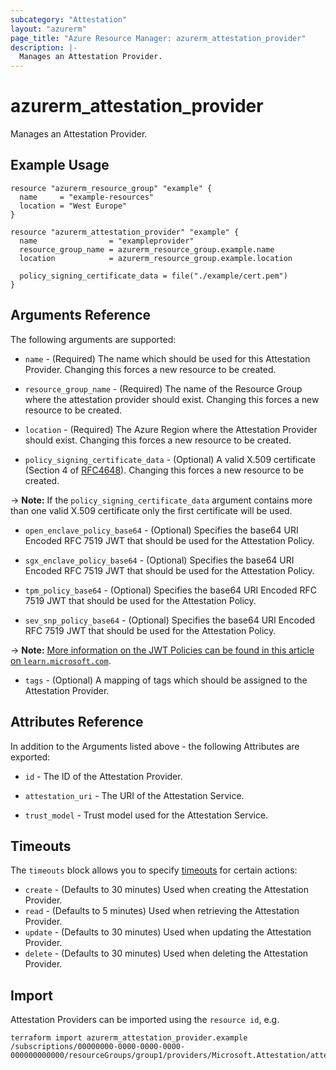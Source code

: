 ```yaml
---
subcategory: "Attestation"
layout: "azurerm"
page_title: "Azure Resource Manager: azurerm_attestation_provider"
description: |-
  Manages an Attestation Provider.
---
```


# azurerm_attestation_provider

Manages an Attestation Provider.

## Example Usage

```hcl
resource "azurerm_resource_group" "example" {
  name     = "example-resources"
  location = "West Europe"
}

resource "azurerm_attestation_provider" "example" {
  name                = "exampleprovider"
  resource_group_name = azurerm_resource_group.example.name
  location            = azurerm_resource_group.example.location

  policy_signing_certificate_data = file("./example/cert.pem")
}
```

## Arguments Reference

The following arguments are supported:

* `name` - (Required) The name which should be used for this Attestation Provider. Changing this forces a new resource to be created.

* `resource_group_name` - (Required) The name of the Resource Group where the attestation provider should exist. Changing this forces a new resource to be created.

* `location` - (Required) The Azure Region where the Attestation Provider should exist. Changing this forces a new resource to be created.

* `policy_signing_certificate_data` - (Optional) A valid X.509 certificate (Section 4 of [RFC4648](https://tools.ietf.org/html/rfc4648)). Changing this forces a new resource to be created.

-> **Note:** If the `policy_signing_certificate_data` argument contains more than one valid X.509 certificate only the first certificate will be used.

* `open_enclave_policy_base64` - (Optional) Specifies the base64 URI Encoded RFC 7519 JWT that should be used for the Attestation Policy.

* `sgx_enclave_policy_base64` - (Optional) Specifies the base64 URI Encoded RFC 7519 JWT that should be used for the Attestation Policy.

* `tpm_policy_base64` - (Optional) Specifies the base64 URI Encoded RFC 7519 JWT that should be used for the Attestation Policy.

* `sev_snp_policy_base64` - (Optional) Specifies the base64 URI Encoded RFC 7519 JWT that should be used for the Attestation Policy.

-> **Note:** [More information on the JWT Policies can be found in this article on `learn.microsoft.com`](https://learn.microsoft.com/azure/attestation/author-sign-policy).

* `tags` - (Optional) A mapping of tags which should be assigned to the Attestation Provider.

## Attributes Reference

In addition to the Arguments listed above - the following Attributes are exported:

* `id` - The ID of the Attestation Provider.

* `attestation_uri` - The URI of the Attestation Service.

* `trust_model` - Trust model used for the Attestation Service.

## Timeouts

The `timeouts` block allows you to specify [timeouts](https://www.terraform.io/language/resources/syntax#operation-timeouts) for certain actions:

* `create` - (Defaults to 30 minutes) Used when creating the Attestation Provider.
* `read` - (Defaults to 5 minutes) Used when retrieving the Attestation Provider.
* `update` - (Defaults to 30 minutes) Used when updating the Attestation Provider.
* `delete` - (Defaults to 30 minutes) Used when deleting the Attestation Provider.

## Import

Attestation Providers can be imported using the `resource id`, e.g.

```shell
terraform import azurerm_attestation_provider.example /subscriptions/00000000-0000-0000-0000-000000000000/resourceGroups/group1/providers/Microsoft.Attestation/attestationProviders/provider1
```
